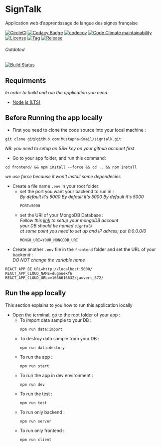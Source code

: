 # SignTalk

Application web d’apprentissage de langue des signes française

[![CircleCI](https://dl.circleci.com/status-badge/img/gh/Mustapha-Smail/SignTalk/tree/main.svg?style=svg)](https://dl.circleci.com/status-badge/redirect/gh/Mustapha-Smail/SignTalk/tree/main)
[![Codacy Badge](https://app.codacy.com/project/badge/Grade/342e82a4609c4778ae54301239cea412)](https://www.codacy.com/gh/Mustapha-Smail/SignTalk/dashboard?utm_source=github.com&amp;utm_medium=referral&amp;utm_content=Mustapha-Smail/SignTalk&amp;utm_campaign=Badge_Grade)
[![codecov](https://codecov.io/gh/Mustapha-Smail/SignTalk/branch/main/graph/badge.svg?token=ECSVYA6ILM)](https://codecov.io/gh/Mustapha-Smail/SignTalk)
[![Code Climate maintainability](https://img.shields.io/codeclimate/maintainability/Mustapha-Smail/SignTalk?style=flat-square)](https://codeclimate.com/github/Mustapha-Smail/SignTalk/maintainability)
[![License](https://img.shields.io/github/license/mustapha-smail/SignTalk.svg?style=flat-square)](LICENSE)
[![Tag](https://img.shields.io/github/tag/mustapha-smail/SignTalk.svg?label=tag&style=flat-square)](https://github.com/Mustapha-Smail/SignTalk/releases/latest)
[![Release](https://img.shields.io/github/release/mustapha-smail/SignTalk.svg?style=flat-square)](https://github.com/Mustapha-Smail/SignTalk/releases/latest)

###### Outdated
[![Build Status](https://app.travis-ci.com/Mustapha-Smail/SignTalk.svg?branch=main)](https://app.travis-ci.com/Mustapha-Smail/SignTalk)


## Requirments 
*In order to build and run the application you need:* 
- [Node js (LTS)](https://nodejs.org/en/download/)

## Before Running the app locally 

- First you need to clone the code source into your local machine : 
```shell
git clone git@github.com:Mustapha-Smail/signtalk.git
```
*NB: you need to setup an SSH key on your github account first*

- Go to your app folder, and run this command: 
```shell
cd frontend/ && npm install --force && cd .. && npm install 
```
*we use force because it won't install some dependecies*
- Create a file name `.env` in your root folder:
    - set the port you want your backend to run in : <br>
        *By default it's 5000* 
*By default it's 5000* 
        *By default it's 5000* 
        ```shell
        PORT=5000
        ```
    - set the URI of your MongoDB Database : <br>
        *Follow this [link](https://www.mongodb.com/docs/atlas/getting-started/) to setup your mongoDB account* <br>
        *your DB should be named `signtalk`*<br>
        *at some point you need to set up and IP adress; put 0.0.0.0/0*
        ```shell
        MONGO_URI=YOUR_MONGODB_URI
        ```
- Create another `.env` file in the `frontend` folder and set the URL of your backend : <br>
*DO NOT change the variable name* 
```shell
REACT_APP_BE_URL=http://localhost:5000/
REACT_APP_CLOUD_NAME=dugouekf6
REACT_APP_CLOUD_URL=v1666616632/jauvert_572/
```
## Run the app locally 

This section explains to you how to run this application locally <br>

- Open the terminal, go to the root folder of your app : 
    - To import data sample to your DB : 
        ```shell
        npm run data:import
        ```
    - To destroy data sample from your DB : 
        ```shell
        npm run data:destory
        ```
    - To run the app : 
        ```shell
        npm run start
        ```
    - To run the app in dev environment : 
        ```shell
        npm run dev
        ```
    - To run the test : 
        ```shell
        npm run test
        ```
    - To run only backend : 
        ```shell
        npm run server
        ```
    - To run only frontend : 
        ```shell
        npm run client
        ```


